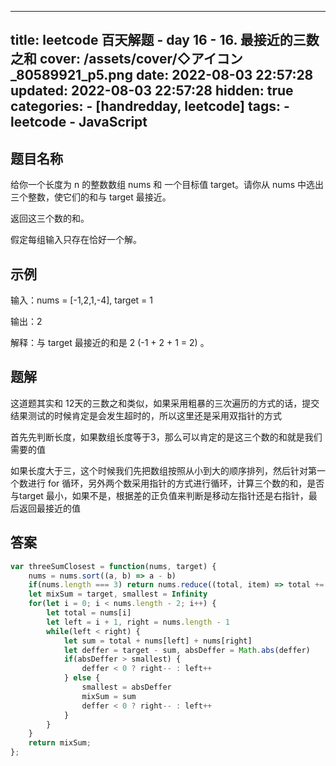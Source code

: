 ---
title: leetcode 百天解题 - day 16 - 16. 最接近的三数之和
cover: /assets/cover/◇アイコン_80589921_p5.png
date: 2022-08-03 22:57:28
updated: 2022-08-03 22:57:28
hidden: true
categories:
    - [handredday, leetcode]
tags:
    - leetcode
    - JavaScript
------
## 题目名称

给你一个长度为 n 的整数数组 nums 和 一个目标值 target。请你从 nums 中选出三个整数，使它们的和与 target 最接近。

返回这三个数的和。

假定每组输入只存在恰好一个解。

## 示例

输入：nums = [-1,2,1,-4], target = 1

输出：2

解释：与 target 最接近的和是 2 (-1 + 2 + 1 = 2) 。

## 题解

这道题其实和 12天的三数之和类似，如果采用粗暴的三次遍历的方式的话，提交结果测试的时候肯定是会发生超时的，所以这里还是采用双指针的方式

首先先判断长度，如果数组长度等于3，那么可以肯定的是这三个数的和就是我们需要的值

如果长度大于三，这个时候我们先把数组按照从小到大的顺序排列，然后针对第一个数进行 for 循环，另外两个数采用指针的方式进行循环，计算三个数的和，是否与target 最小，如果不是，根据差的正负值来判断是移动左指针还是右指针，最后返回最接近的值

## 答案

~~~js
var threeSumClosest = function(nums, target) {
    nums = nums.sort((a, b) => a - b)
    if(nums.length === 3) return nums.reduce((total, item) => total += item, 0)
    let mixSum = target, smallest = Infinity
    for(let i = 0; i < nums.length - 2; i++) {
        let total = nums[i]
        let left = i + 1, right = nums.length - 1
        while(left < right) {
            let sum = total + nums[left] + nums[right]
            let deffer = target - sum, absDeffer = Math.abs(deffer)
            if(absDeffer > smallest) {
                deffer < 0 ? right-- : left++
            } else {
                smallest = absDeffer
                mixSum = sum
                deffer < 0 ? right-- : left++
            }
        }
    }
    return mixSum;
};
~~~


